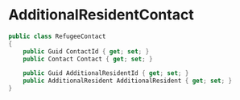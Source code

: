
# AdditionalResidentContact

```csharp
public class RefugeeContact
{
    public Guid ContactId { get; set; }
    public Contact Contact { get; set; }

    public Guid AdditionalResidentId { get; set; }
    public AdditionalResident AdditionalResident { get; set; }
}
```